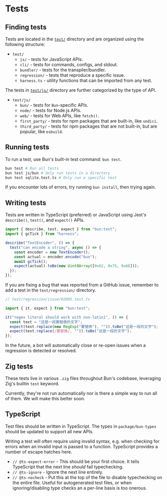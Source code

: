 # Tests

## Finding tests

Tests are located in the [`test/`](test/) directory and are organized using the following structure:

* `test/`
  * `js/` - tests for JavaScript APIs.
  * `cli/` - tests for commands, configs, and stdout.
  * `bundler/` - tests for the transpiler/bundler.
  * `regression/` - tests that reproduce a specific issue.
  * `harness.ts` - utility functions that can be imported from any test.

The tests in [`test/js/`](test/js/) directory are further categorized by the type of API. 

* `test/js/`
  * `bun/` - tests for `Bun`-specific APIs.
  * `node/` - tests for Node.js APIs.
  * `web/` - tests for Web APIs, like `fetch()`.
  * `first_party/` - tests for npm packages that are built-in, like `undici`. 
  * `third_party/` - tests for npm packages that are not built-in, but are popular, like `esbuild`.

## Running tests

To run a test, use Bun's built-in test command: `bun test`.

```sh
bun test # Run all tests
bun test js/bun # Only run tests in a directory
bun test sqlite.test.ts # Only run a specific test
```

If you encounter lots of errors, try running `bun install`, then trying again.

## Writing tests

Tests are written in TypeScript (preferred) or JavaScript using Jest's `describe()`, `test()`, and `expect()` APIs. 

```ts
import { describe, test, expect } from "bun:test";
import { gcTick } from "harness";

describe("TextEncoder", () => {
  test("can encode a string", async () => {
    const encoder = new TextEncoder();
    const actual = encoder.encode("bun");
    await gcTick();
    expect(actual).toBe(new Uint8Array([0x62, 0x75, 0x6E]));
  });
});
```

If you are fixing a bug that was reported from a GitHub issue, remember to add a test in the `test/regression/` directory.

```ts
// test/regression/issue/02005.test.ts

import { it, expect } from "bun:test";

it("regex literal should work with non-latin1", () => {
  const text = "这是一段要替换的文字";
  expect(text.replace(new RegExp("要替换"), "")).toBe("这是一段的文字");
  expect(text.replace(/要替换/, "")).toBe("这是一段的文字");
});
```

In the future, a bot will automatically close or re-open issues when a regression is detected or resolved.

## Zig tests

These tests live in various `.zig` files throughout Bun's codebase, leveraging Zig's builtin `test` keyword.

Currently, they're not run automatically nor is there a simple way to run all of them. We will make this better soon.

## TypeScript

Test files should be written in TypeScript. The types in `package/bun-types` should be updated to support all new APIs. 

Writing a test will often require using invalid syntax, e.g. when checking for errors when an invalid input is passed to a function. TypeScript provides a number of escape hatches here.

- `// @ts-expect-error` - This should be your first choice. It tells TypeScript that the next line *should* fail typechecking. 
- `// @ts-ignore` - Ignore the next line entirely. 
- `// @ts-nocheck` - Put this at the top of the file to disable typechecking on the entire file. Useful for autogenerated test files, or when ignoring/disabling type checks an a per-line basis is too onerous.

